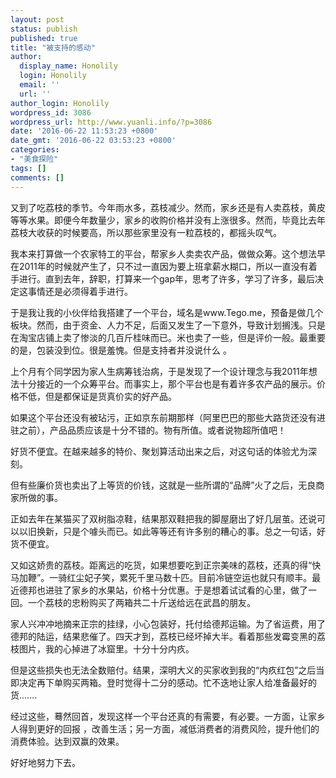```yaml
---
layout: post
status: publish
published: true
title: "被支持的感动"
author:
  display_name: Honolily
  login: Honolily
  email: ''
  url: ''
author_login: Honolily
wordpress_id: 3086
wordpress_url: http://www.yuanli.info/?p=3086
date: '2016-06-22 11:53:23 +0800'
date_gmt: '2016-06-22 03:53:23 +0800'
categories:
- "美食探险"
tags: []
comments: []
---
```

<p>又到了吃荔枝的季节。今年雨水多，荔枝减少。然而，家乡还是有人卖荔枝，黄皮等等水果。即便今年数量少，家乡的收购价格并没有上涨很多。然而，毕竟比去年荔枝大收获的时候要高，所以那些家里没有一粒荔枝的，都摇头叹气。</p>
<p>我本来打算做一个农家特工的平台，帮家乡人卖卖农产品，做做众筹。这个想法早在2011年的时候就产生了，只不过一直因为要上班拿薪水糊口，所以一直没有着手进行。直到去年，辞职，打算来一个gap年，思考了许多，学习了许多，最后决定这事情还是必须得着手进行。</p>
<p>于是我让我的小伙伴给我搭建了一个平台，域名是www.Tego.me，预备是做几个板块。然而，由于资金、人力不足，后面又发生了一下意外，导致计划搁浅。只是在淘宝店铺上卖了惨淡的几百斤桂味而已。米也卖了一些，但是评价一般。最重要的是，包装没到位。很是羞愧。但是支持者并没说什么 。</p>
<p>上个月有个同学因为家人生病筹钱治病，于是发现了一个设计理念与我2011年想法十分接近的一个众筹平台。而事实上，那个平台也是有着许多农产品的展示。价格不低，但是都保证是货真价实的好产品。</p>
<p>如果这个平台还没有被玷污，正如京东前期那样（阿里巴巴的那些大路货还没有进驻之前），产品品质应该是十分不错的。物有所值。或者说物超所值吧！</p>
<p>好货不便宜。在越来越多的特价、聚划算活动出来之后，对这句话的体验尤为深刻。</p>
<p>但有些廉价货也卖出了上等货的价钱，这就是一些所谓的&ldquo;品牌&rdquo;火了之后，无良商家所做的事。</p>
<p>正如去年在某猫买了双树脂凉鞋，结果那双鞋把我的脚屋磨出了好几层茧。还说可以以旧换新，只是个噱头而已。如此等等还有许多别的糟心的事。总之一句话，好货不便宜。</p>
<p>又如这娇贵的荔枝。距离远的吃货，如果想要吃到正宗美味的荔枝，还真的得&ldquo;快马加鞭&rdquo;。一骑红尘妃子笑，累死千里马数十匹。目前冷链空运也就只有顺丰。最近德邦也进驻了家乡的水果站，价格十分优惠。于是想着试试看的心里，做了一回。一个荔枝的忠粉购买了两箱共二十斤送给远在武昌的朋友。</p>
<p>家人兴冲冲地摘来正宗的挂绿，小心包装好，托付给德邦运输。为了省运费，用了德邦的陆运，结果悲催了。四天才到，荔枝已经坏掉大半。看着那些发霉变黑的荔枝图片，我的心掉进了冰窟里。十分十分内疚。</p>
<p>但是这些损失也无法全数赔付。结果，深明大义的买家收到我的&ldquo;内疚红包&rdquo;之后当即决定再下单购买两箱。登时觉得十二分的感动。忙不迭地让家人给准备最好的货.......</p>
<p>经过这些，蓦然回首，发现这样一个平台还真的有需要，有必要。一方面，让家乡人得到更好的回报 ，改善生活；另一方面，减低消费者的消费风险，提升他们的消费体验。达到双赢的效果。</p>
<p>好好地努力下去。</p>
<p>&nbsp;</p>
<p>&nbsp;</p>
